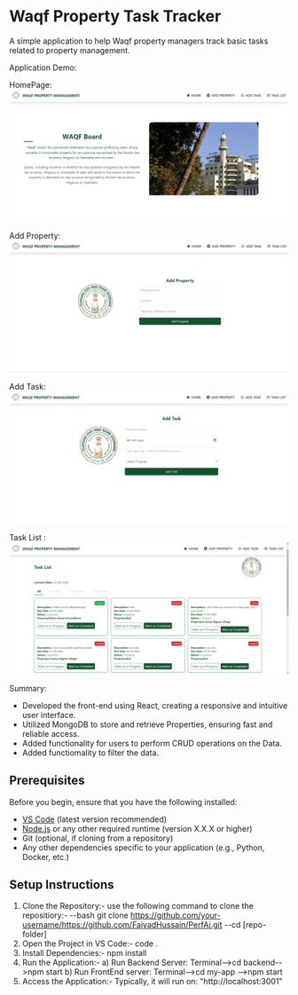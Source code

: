 # Waqf Property Task Tracker

A simple application to help Waqf property managers track basic tasks
related to property management.

Application Demo:

HomePage:
![Tool](https://github.com/FaiyadHussain/PerfAi/blob/master/Front-end/my-app/assest/01.png)

Add Property:
![Tool](https://github.com/FaiyadHussain/PerfAi/blob/master/Front-end/my-app/assest/02.png)

Add Task:
![Tool](https://github.com/FaiyadHussain/PerfAi/blob/master/Front-end/my-app/assest/03.png)

Task List :
![Tool](https://github.com/FaiyadHussain/PerfAi/blob/master/Front-end/my-app/assest/04.png)

Summary:

- Developed the front-end using React, creating a responsive and intuitive user interface.
- Utilized MongoDB to store and retrieve Properties, ensuring fast and reliable access.
- Added functionality for users to perform CRUD operations on the Data.
- Added functiomality to filter the data.

## Prerequisites

Before you begin, ensure that you have the following installed:

- [VS Code](https://code.visualstudio.com/) (latest version recommended)
- [Node.js](https://nodejs.org/) or any other required runtime (version X.X.X or higher)
- Git (optional, if cloning from a repository)
- Any other dependencies specific to your application (e.g., Python, Docker, etc.)

## Setup Instructions

1. Clone the Repository:-
   use the following command to clone the repositiory:-
   --bash git clone https://github.com/your-username/https://github.com/FaiyadHussain/PerfAi.git
   --cd [repo-folder]
2. Open the Project in VS Code:-
   code .
3. Install Dependencies:-
   npm install
4. Run the Application:-
   a) Run Backend Server: Terminal-->cd backend-->npm start
   b) Run FrontEnd server: Terminal-->cd my-app -->npm start
5. Access the Application:-
   Typically, it will run on: "http://localhost:3001"
